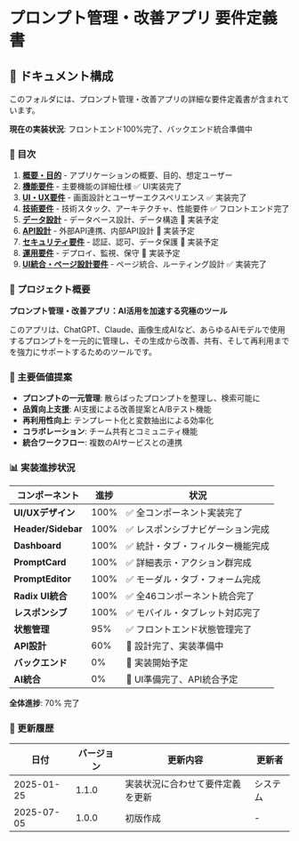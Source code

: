# プロンプト管理・改善アプリ 要件定義書

## 📁 ドキュメント構成

このフォルダには、プロンプト管理・改善アプリの詳細な要件定義書が含まれています。

**現在の実装状況**: フロントエンド100%完了、バックエンド統合準備中

### 📖 目次

1. **[概要・目的](./01-overview.md)** - アプリケーションの概要、目的、想定ユーザー
2. **[機能要件](./02-functional-requirements.md)** - 主要機能の詳細仕様 ✅ UI実装完了
3. **[UI・UX要件](./03-ui-ux-requirements.md)** - 画面設計とユーザーエクスペリエンス ✅ 実装完了
4. **[技術要件](./04-technical-requirements.md)** - 技術スタック、アーキテクチャ、性能要件 ✅ フロントエンド完了
5. **[データ設計](./05-data-design.md)** - データベース設計、データ構造 🔄 実装予定
6. **[API設計](./06-api-design.md)** - 外部API連携、内部API設計 🔄 実装予定
7. **[セキュリティ要件](./07-security-requirements.md)** - 認証、認可、データ保護 🔄 実装予定
8. **[運用要件](./08-operational-requirements.md)** - デプロイ、監視、保守 🔄 実装予定
9. **[UI統合・ページ設計要件](./09-ui-integration-requirements.md)** - ページ統合、ルーティング設計 ✅ 実装完了

### 🎯 プロジェクト概要

**プロンプト管理・改善アプリ：AI活用を加速する究極のツール**

このアプリは、ChatGPT、Claude、画像生成AIなど、あらゆるAIモデルで使用するプロンプトを一元的に管理し、その生成から改善、共有、そして再利用までを強力にサポートするためのツールです。

### 🚀 主要価値提案

- **プロンプトの一元管理**: 散らばったプロンプトを整理し、検索可能に
- **品質向上支援**: AI支援による改善提案とA/Bテスト機能
- **再利用性向上**: テンプレート化と変数抽出による効率化
- **コラボレーション**: チーム共有とコミュニティ機能
- **統合ワークフロー**: 複数のAIサービスとの連携

### 📊 実装進捗状況

| コンポーネント | 進捗 | 状況 |
|----------------|------|------|
| **UI/UXデザイン** | 100% | ✅ 全コンポーネント実装完了 |
| **Header/Sidebar** | 100% | ✅ レスポンシブナビゲーション完成 |
| **Dashboard** | 100% | ✅ 統計・タブ・フィルター機能完成 |
| **PromptCard** | 100% | ✅ 詳細表示・アクション群完成 |
| **PromptEditor** | 100% | ✅ モーダル・タブ・フォーム完成 |
| **Radix UI統合** | 100% | ✅ 全46コンポーネント統合完了 |
| **レスポンシブ** | 100% | ✅ モバイル・タブレット対応完了 |
| **状態管理** | 95% | ✅ フロントエンド状態管理完了 |
| **API設計** | 60% | 🔄 設計完了、実装準備中 |
| **バックエンド** | 0% | 🔄 実装開始予定 |
| **AI統合** | 0% | 🔄 UI準備完了、API統合予定 |

**全体進捗**: 70% 完了

### 📅 更新履歴

| 日付 | バージョン | 更新内容 | 更新者 |
|------|-----------|----------|--------|
| 2025-01-25 | 1.1.0 | 実装状況に合わせて要件定義を更新 | システム |
| 2025-07-05 | 1.0.0 | 初版作成 | - |
